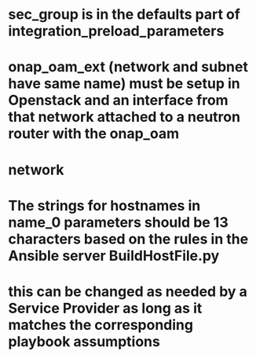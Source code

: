 # 
# sec_group is in the defaults part of integration_preload_parameters
#
#  onap_oam_ext (network and subnet have same name) must be setup in Openstack and an interface from that network attached to a neutron router with the onap_oam
# network

# The strings for hostnames in name_0 parameters should be 13 characters based on the rules in the Ansible server BuildHostFile.py 
# this can be changed as needed by a Service Provider as long as it matches the corresponding playbook assumptions
#
